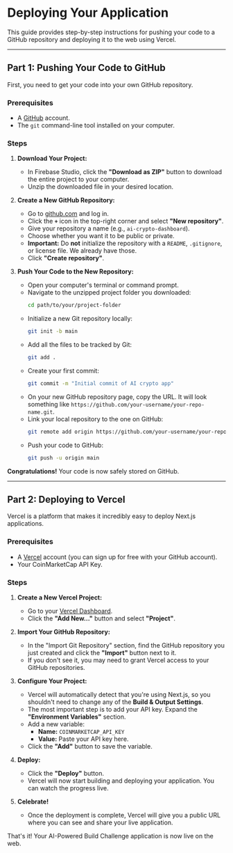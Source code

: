 
# Deploying Your Application

This guide provides step-by-step instructions for pushing your code to a GitHub repository and deploying it to the web using Vercel.

---

## Part 1: Pushing Your Code to GitHub

First, you need to get your code into your own GitHub repository.

### Prerequisites

*   A [GitHub](https://github.com/) account.
*   The `git` command-line tool installed on your computer.

### Steps

1.  **Download Your Project:**
    *   In Firebase Studio, click the **"Download as ZIP"** button to download the entire project to your computer.
    *   Unzip the downloaded file in your desired location.

2.  **Create a New GitHub Repository:**
    *   Go to [github.com](https://github.com) and log in.
    *   Click the **`+`** icon in the top-right corner and select **"New repository"**.
    *   Give your repository a name (e.g., `ai-crypto-dashboard`).
    *   Choose whether you want it to be public or private.
    *   **Important:** Do **not** initialize the repository with a `README`, `.gitignore`, or license file. We already have those.
    *   Click **"Create repository"**.

3.  **Push Your Code to the New Repository:**
    *   Open your computer's terminal or command prompt.
    *   Navigate to the unzipped project folder you downloaded:
        ```bash
        cd path/to/your/project-folder
        ```
    *   Initialize a new Git repository locally:
        ```bash
        git init -b main
        ```
    *   Add all the files to be tracked by Git:
        ```bash
        git add .
        ```
    *   Create your first commit:
        ```bash
        git commit -m "Initial commit of AI crypto app"
        ```
    *   On your new GitHub repository page, copy the URL. It will look something like `https://github.com/your-username/your-repo-name.git`.
    *   Link your local repository to the one on GitHub:
        ```bash
        git remote add origin https://github.com/your-username/your-repo-name.git
        ```
    *   Push your code to GitHub:
        ```bash
        git push -u origin main
        ```

**Congratulations!** Your code is now safely stored on GitHub.

---

## Part 2: Deploying to Vercel

Vercel is a platform that makes it incredibly easy to deploy Next.js applications.

### Prerequisites

*   A [Vercel](https://vercel.com/) account (you can sign up for free with your GitHub account).
*   Your CoinMarketCap API Key.

### Steps

1.  **Create a New Vercel Project:**
    *   Go to your [Vercel Dashboard](https://vercel.com/dashboard).
    *   Click the **"Add New..."** button and select **"Project"**.

2.  **Import Your GitHub Repository:**
    *   In the "Import Git Repository" section, find the GitHub repository you just created and click the **"Import"** button next to it.
    *   If you don't see it, you may need to grant Vercel access to your GitHub repositories.

3.  **Configure Your Project:**
    *   Vercel will automatically detect that you're using Next.js, so you shouldn't need to change any of the **Build & Output Settings**.
    *   The most important step is to add your API key. Expand the **"Environment Variables"** section.
    *   Add a new variable:
        *   **Name:** `COINMARKETCAP_API_KEY`
        *   **Value:** Paste your API key here.
    *   Click the **"Add"** button to save the variable.

4.  **Deploy:**
    *   Click the **"Deploy"** button.
    *   Vercel will now start building and deploying your application. You can watch the progress live.

5.  **Celebrate!**
    *   Once the deployment is complete, Vercel will give you a public URL where you can see and share your live application.

That's it! Your AI-Powered Build Challenge application is now live on the web.
